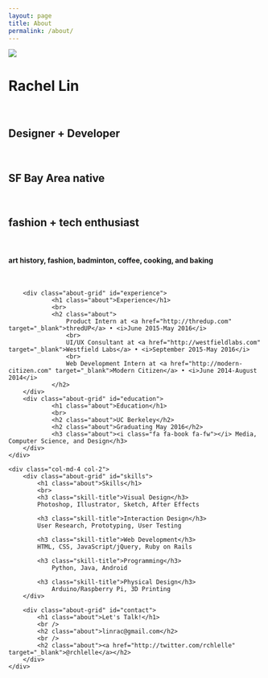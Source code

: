 ```yaml
---
layout: page
title: About
permalink: /about/
---
```

<div class="clearfix row">
	<div class="col-md-12 profile-image">
		<img src="{{ site.baseurl }}/img/about/rachel.jpg" class="img-responsive">
	</div>
</div>

<div class="clearfix row">
	<div class="col-md-8 col-1">
		<div class="about-grid" id="name-card">
			<h1 class="about">Rachel Lin</h1>
			<br>
			<h2 class="about">Designer + Developer</h2>
			<br>
			<h2 class="about">SF Bay Area native</h2>
			<br>
			<h2 class="about">fashion + tech enthusiast</h2>
			<br>
			<h4 class="about"><i class="fa fa-heart fa-fw"></i>  art history, fashion, badminton, coffee, cooking, and baking</h4>
			<br>
		</div>

		<div class="about-grid" id="experience">
				<h1 class="about">Experience</h1>
				<br>
				<h2 class="about">
					Product Intern at <a href="http://thredup.com" target="_blank">thredUP</a> • <i>June 2015-May 2016</i>
					<br>
					UI/UX Consultant at <a href="http://westfieldlabs.com" target="_blank">Westfield Labs</a> • <i>September 2015-May 2016</i>
					<br>
					Web Development Intern at <a href="http://modern-citizen.com" target="_blank">Modern Citizen</a> • <i>June 2014-August 2014</i>
				</h2>
		</div>
		<div class="about-grid" id="education">
				<h1 class="about">Education</h1>
				<br>
				<h2 class="about">UC Berkeley</h2>
				<h2 class="about">Graduating May 2016</h2>
				<h3 class="about"><i class="fa fa-book fa-fw"></i> Media, Computer Science, and Design</h3>
		</div>	
	</div>

	<div class="col-md-4 col-2">
		<div class="about-grid" id="skills">
			<h1 class="about">Skills</h1>
			<br>
			<h3 class="skill-title">Visual Design</h3>
			Photoshop, Illustrator, Sketch, After Effects
				
			<h3 class="skill-title">Interaction Design</h3>
			User Research, Prototyping, User Testing

			<h3 class="skill-title">Web Development</h3>
			HTML, CSS, JavaScript/jQuery, Ruby on Rails

			<h3 class="skill-title">Programming</h3>
				Python, Java, Android

			<h3 class="skill-title">Physical Design</h3>
				Arduino/Raspberry Pi, 3D Printing
		</div>

		<div class="about-grid" id="contact">
			<h1 class="about">Let's Talk!</h1>
			<br />
			<h2 class="about">linrac@gmail.com</h2>
			<br />
			<h2 class="about"><a href="http://twitter.com/rchlelle" target="_blank">@rchlelle</a></h2>
		</div>	
	</div>
</div>